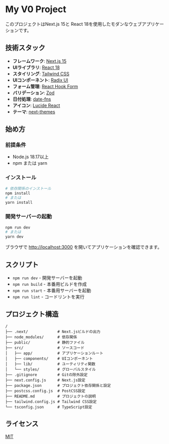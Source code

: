 # My V0 Project

このプロジェクトはNext.js 15と React 18を使用したモダンなウェブアプリケーションです。

## 技術スタック

- **フレームワーク**: [Next.js 15](https://nextjs.org/)
- **UIライブラリ**: [React 18](https://reactjs.org/)
- **スタイリング**: [Tailwind CSS](https://tailwindcss.com/)
- **UIコンポーネント**: [Radix UI](https://www.radix-ui.com/)
- **フォーム管理**: [React Hook Form](https://react-hook-form.com/)
- **バリデーション**: [Zod](https://zod.dev/)
- **日付処理**: [date-fns](https://date-fns.org/)
- **アイコン**: [Lucide React](https://lucide.dev/)
- **テーマ**: [next-themes](https://github.com/pacocoursey/next-themes)

## 始め方

### 前提条件

- Node.js 18.17以上
- npm または yarn

### インストール

```bash
# 依存関係のインストール
npm install
# または
yarn install
```

### 開発サーバーの起動

```bash
npm run dev
# または
yarn dev
```

ブラウザで [http://localhost:3000](http://localhost:3000) を開いてアプリケーションを確認できます。

## スクリプト

- `npm run dev` - 開発サーバーを起動
- `npm run build` - 本番用ビルドを作成
- `npm run start` - 本番用サーバーを起動
- `npm run lint` - コードリントを実行

## プロジェクト構造

```
/
├── .next/             # Next.jsビルドの出力
├── node_modules/      # 依存関係
├── public/            # 静的ファイル
├── src/               # ソースコード
│   ├── app/           # アプリケーションルート
│   ├── components/    # UIコンポーネント
│   ├── lib/           # ユーティリティ関数
│   └── styles/        # グローバルスタイル
├── .gitignore         # Gitの除外設定
├── next.config.js     # Next.js設定
├── package.json       # プロジェクト依存関係と設定
├── postcss.config.js  # PostCSS設定
├── README.md          # プロジェクトの説明
├── tailwind.config.js # Tailwind CSS設定
└── tsconfig.json      # TypeScript設定
```

## ライセンス

[MIT](LICENSE)
